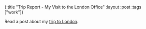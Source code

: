 {:title "Trip Report - My Visit to the London Office"
:layout :post
:tags ["work"]}

Read a post about my [trip to London][1].

[1]: https://engineering.fundingcircle.com/blog/2015/03/09/trip-report-my-visit-to-the-london-office/
